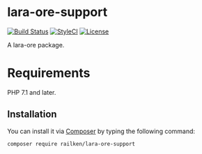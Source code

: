 # lara-ore-support

[![Build Status](https://img.shields.io/travis/railken/lara-ore-support/master.svg?style=flat-square)](https://travis-ci.org/railken/lara-ore-support)
[![StyleCI](https://github.styleci.io/repos/136015163/shield?branch=master)](https://github.styleci.io/repos/136015163)
[![License](https://img.shields.io/badge/License-MIT-yellow.svg?style=flat-square)](https://opensource.org/licenses/MIT)

A lara-ore package.

# Requirements

PHP 7.1 and later.

## Installation

You can install it via [Composer](https://getcomposer.org/) by typing the following command:

```bash
composer require railken/lara-ore-support
```